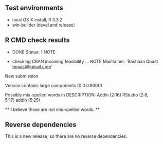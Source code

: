 ## Test environments
* local OS X install, R 3.3.2
* win-builder (devel and release)

## R CMD check results

* DONE
Status: 1 NOTE

* checking CRAN incoming feasibility ... NOTE
Maintainer: 'Bastiaan Quast <bquast@gmail.com>'

New submission

Version contains large components (0.0.0.9000)

Possibly mis-spelled words in DESCRIPTION:
  Addin (2:16)
  RStudio (2:8, 5:17)
  addin (5:25)
  
** I believe those are not mis-spelled words.   **

## Reverse dependencies

This is a new release, so there are no reverse dependencies.

